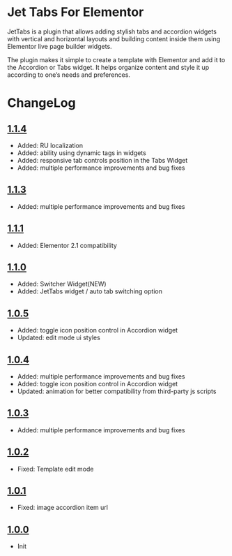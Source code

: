 # Jet Tabs For Elementor

JetTabs is a plugin that allows adding stylish tabs and accordion widgets with vertical and horizontal layouts and building content inside them using Elementor live page builder widgets.

The plugin makes it simple to create a template with Elementor and add it to the Accordion or Tabs widget. It helps organize content and style it up according to one’s needs and preferences.

# ChangeLog

## [1.1.4](https://github.com/ZemezLab/jet-tabs/releases/tag/1.1.4)
* Added: RU localization
* Added: ability using dynamic tags in widgets
* Added: responsive tab controls position in the Tabs Widget
* Added: multiple performance improvements and bug fixes

## [1.1.3](https://github.com/ZemezLab/jet-tabs/releases/tag/1.1.2)
* Added: multiple performance improvements and bug fixes

## [1.1.1](https://github.com/ZemezLab/jet-tabs/releases/tag/1.1.1)
* Added: Elementor 2.1 compatibility

## [1.1.0](https://github.com/ZemezLab/jet-tabs/releases/tag/1.1.0)
* Added: Switcher Widget(NEW)
* Added: JetTabs widget / auto tab switching option

## [1.0.5](https://github.com/ZemezLab/jet-tabs/releases/tag/1.0.5)
* Added: toggle icon position control in Accordion widget
* Updated: edit mode ui styles

## [1.0.4](https://github.com/ZemezLab/jet-tabs/releases/tag/1.0.4)
* Added: multiple performance improvements and bug fixes
* Added: toggle icon position control in Accordion widget
* Updated: animation for better compatibility from third-party js scripts

## [1.0.3](https://github.com/ZemezLab/jet-tabs/releases/tag/1.0.3)
* Added: multiple performance improvements and bug fixes

## [1.0.2](https://github.com/ZemezLab/jet-tabs/releases/tag/1.0.2)
* Fixed: Template edit mode

## [1.0.1](https://github.com/ZemezLab/jet-tabs/releases/tag/1.0.1)

* Fixed: image accordion item url

## [1.0.0](https://github.com/ZemezLab/jet-tabs/releases/tag/1.0.0)

* Init
